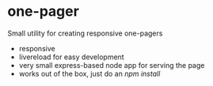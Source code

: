 one-pager
=========

Small utility for creating responsive one-pagers
- responsive
- livereload for easy development
- very small express-based node app for serving the page
- works out of the box, just do an *npm install*
